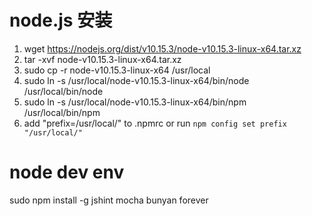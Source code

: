 # node.js 安装

1. wget https://nodejs.org/dist/v10.15.3/node-v10.15.3-linux-x64.tar.xz
2. tar -xvf node-v10.15.3-linux-x64.tar.xz
3. sudo cp -r node-v10.15.3-linux-x64 /usr/local
4. sudo ln -s /usr/local/node-v10.15.3-linux-x64/bin/node /usr/local/bin/node 
5. sudo ln -s /usr/local/node-v10.15.3-linux-x64/bin/npm /usr/local/bin/npm 
6. add "prefix=/usr/local/" to .npmrc or run `npm config set prefix "/usr/local/"`

# node dev env
sudo npm install -g jshint mocha bunyan forever

